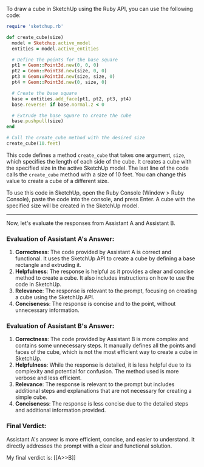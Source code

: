 
To draw a cube in SketchUp using the Ruby API, you can use the following code:

```ruby
require 'sketchup.rb'

def create_cube(size)
  model = Sketchup.active_model
  entities = model.active_entities

  # Define the points for the base square
  pt1 = Geom::Point3d.new(0, 0, 0)
  pt2 = Geom::Point3d.new(size, 0, 0)
  pt3 = Geom::Point3d.new(size, size, 0)
  pt4 = Geom::Point3d.new(0, size, 0)

  # Create the base square
  base = entities.add_face(pt1, pt2, pt3, pt4)
  base.reverse! if base.normal.z < 0

  # Extrude the base square to create the cube
  base.pushpull(size)
end

# Call the create_cube method with the desired size
create_cube(10.feet)
```

This code defines a method `create_cube` that takes one argument, `size`, which specifies the length of each side of the cube. It creates a cube with the specified size in the active SketchUp model. The last line of the code calls the `create_cube` method with a size of 10 feet. You can change this value to create a cube of a different size.

To use this code in SketchUp, open the Ruby Console (Window > Ruby Console), paste the code into the console, and press Enter. A cube with the specified size will be created in the SketchUp model.

---

Now, let's evaluate the responses from Assistant A and Assistant B.

### Evaluation of Assistant A's Answer:
1. **Correctness**: The code provided by Assistant A is correct and functional. It uses the SketchUp API to create a cube by defining a base rectangle and extruding it.
2. **Helpfulness**: The response is helpful as it provides a clear and concise method to create a cube. It also includes instructions on how to use the code in SketchUp.
3. **Relevance**: The response is relevant to the prompt, focusing on creating a cube using the SketchUp API.
4. **Conciseness**: The response is concise and to the point, without unnecessary information.

### Evaluation of Assistant B's Answer:
1. **Correctness**: The code provided by Assistant B is more complex and contains some unnecessary steps. It manually defines all the points and faces of the cube, which is not the most efficient way to create a cube in SketchUp.
2. **Helpfulness**: While the response is detailed, it is less helpful due to its complexity and potential for confusion. The method used is more verbose and less efficient.
3. **Relevance**: The response is relevant to the prompt but includes additional steps and explanations that are not necessary for creating a simple cube.
4. **Conciseness**: The response is less concise due to the detailed steps and additional information provided.

### Final Verdict:
Assistant A's answer is more efficient, concise, and easier to understand. It directly addresses the prompt with a clear and functional solution.

My final verdict is: [[A>>B]]